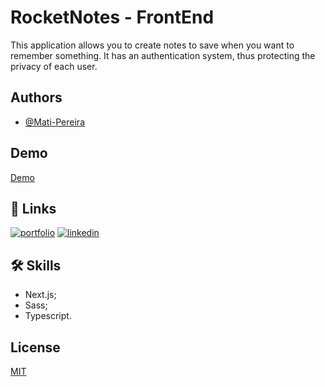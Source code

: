 
# RocketNotes - FrontEnd

This application allows you to create notes to save when you want to remember something. It has an authentication system, thus protecting the privacy of each user.


## Authors

- [@Mati-Pereira](https://github.com/Mati-Pereira)


## Demo

[Demo](https://frontend-c7pofbs65-mati-pereira.vercel.app/)
## 🔗 Links
[![portfolio](https://img.shields.io/badge/my_portfolio-000?style=for-the-badge&logo=ko-fi&logoColor=white)](https://portnext-lx2gofq4f-mati-pereira.vercel.app/)
[![linkedin](https://img.shields.io/badge/linkedin-0A66C2?style=for-the-badge&logo=linkedin&logoColor=white)](https://www.linkedin.com/in/matheus-rodrigues-pereira/)


## 🛠 Skills

- Next.js;
- Sass;
- Typescript.


## License

[MIT](https://choosealicense.com/licenses/mit/)

